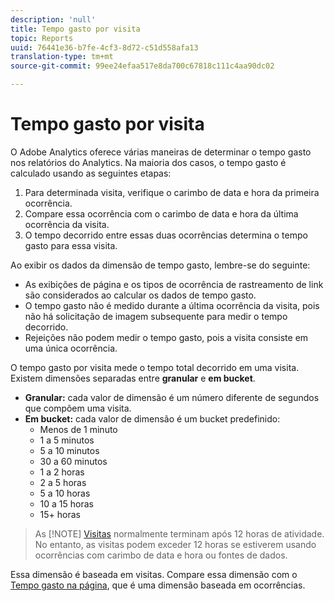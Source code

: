 ```yaml
---
description: 'null'
title: Tempo gasto por visita
topic: Reports
uuid: 76441e36-b7fe-4cf3-8d72-c51d558afa13
translation-type: tm+mt
source-git-commit: 99ee24efaa517e8da700c67818c111c4aa90dc02

---
```



# Tempo gasto por visita

O Adobe Analytics oferece várias maneiras de determinar o tempo gasto nos relatórios do Analytics. Na maioria dos casos, o tempo gasto é calculado usando as seguintes etapas:

1. Para determinada visita, verifique o carimbo de data e hora da primeira ocorrência.
2. Compare essa ocorrência com o carimbo de data e hora da última ocorrência da visita.
3. O tempo decorrido entre essas duas ocorrências determina o tempo gasto para essa visita.

Ao exibir os dados da dimensão de tempo gasto, lembre-se do seguinte:

* As exibições de página e os tipos de ocorrência de rastreamento de link são considerados ao calcular os dados de tempo gasto.
* O tempo gasto não é medido durante a última ocorrência da visita, pois não há solicitação de imagem subsequente para medir o tempo decorrido.
* Rejeições não podem medir o tempo gasto, pois a visita consiste em uma única ocorrência.

O tempo gasto por visita mede o tempo total decorrido em uma visita. Existem dimensões separadas entre **granular** e **em bucket**.

* **Granular:** cada valor de dimensão é um número diferente de segundos que compõem uma visita.
* **Em bucket:** cada valor de dimensão é um bucket predefinido:
   * Menos de 1 minuto
   * 1 a 5 minutos
   * 5 a 10 minutos
   * 30 a 60 minutos
   * 1 a 2 horas
   * 2 a 5 horas
   * 5 a 10 horas
   * 10 a 15 horas
   * 15+ horas

> As [!NOTE] [Visitas](../c-metrics/metrics-visit.md) normalmente terminam após 12 horas de atividade. No entanto, as visitas podem exceder 12 horas se estiverem usando ocorrências com carimbo de data e hora ou fontes de dados.

Essa dimensão é baseada em visitas. Compare essa dimensão com o [Tempo gasto na página](reports-time-spent-on-page.md), que é uma dimensão baseada em ocorrências.
